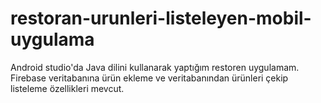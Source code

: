 # restoran-urunleri-listeleyen-mobil-uygulama
Android studio'da Java dilini kullanarak yaptığım restoren uygulamam. Firebase veritabanına ürün ekleme ve veritabanından ürünleri çekip listeleme özellikleri mevcut.
